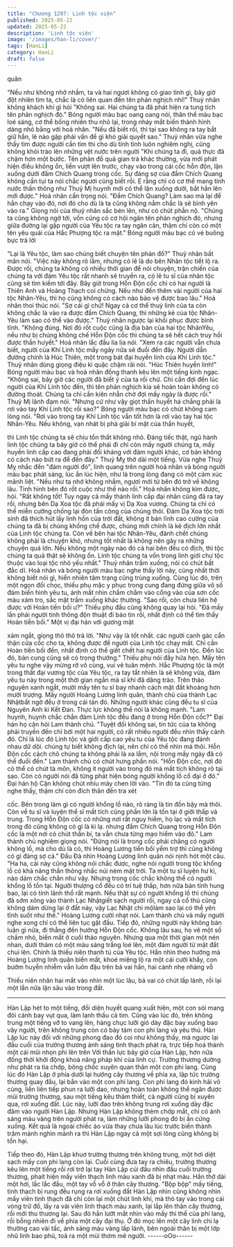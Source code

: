 ```yaml
---
title: "Chương 1297: Linh tộc viện"
published: 2025-05-22
updated: 2025-05-22
description: 'Linh tộc viện'
image: '/images/han-li/cover/'
tags: [HanLi]
category: HanLi
draft: false
---
```


quân

"Nếu như không nhớ nhầm, ta và hai ngươi không có giao tình gì,
bây giờ đột nhiên tìm ta, chắc là có liên quan đến tên phản nghịch
nhỉ!" Thuỷ nhân không khách khí gì hỏi
"Không sai. Hai chúng ta đã phát hiện ra tung tích tên phản
nghịch đó." Bóng người màu bạc oang oang nói, thân thể màu
bạc loé sáng, cơ thể bống nhiên thu nhỏ lại, trong nháy mắt biến
thành hình dáng nhỏ bằng với hoả nhân.
"Nếu đã biết rồi, thì tại sao không ra tay bắt giữ hắn, lẽ nào gặp
phải vấn đề gì khó giải quyết sao." Thuỷ nhân vừa nghe thấy tìm
được người cần tìm thì cho dù tính tình luôn nghiêm nghị, cũng
không khỏi trào lên những vệt nước trên người
"Khi chúng ta đi, quả thực đã chậm hơn một bước. Tên phản đồ
quả gian trá khác thường, vừa mới phát hiện điều không ổn, liền
vượt lên trước, chạy vào trong cái cốc hỗn độn, lặn xuống dưới
đầm Chích Quang trong cốc. Sự đáng sợ của đầm Chích Quang
không cần tụi ta nói chắc ngươi cũng biết rồi. E rằng chỉ có cơ thể
mang tính nước thần thông như Thuỷ Mị huynh mới có thể lặn
xuống dưới, bắt hắn lên mới được." Hoả nhân cẩn trọng nói.
"Đầm Chích Quang? Làm sao mà lại để hắn chạy vào đó, nơi đó
cho dù là ta cũng không nắm chắc là sẽ bình yên vào ra." Giọng
nói của thuỷ nhân sắc bén lên, như có chút phẫn nộ.
"Chúng ta cũng không ngờ tới, vốn cũng có cơ hội ngăn tên phản
nghịch đó, nhưng giữa đường lại gặp người của Yêu tộc ra tay
ngăn cản, thậm chí còn có một tên yêu quái của Hắc Phượng tộc
ra mặt." Bóng người màu bạc có vẻ buông bực trả lời

"Lại là Yêu tộc, làm sao chúng biết chuyện tên phản đồ?" Thuỷ
nhân bất mãn nói.
"Việc này không rõ lắm, nhưng có lẽ là do bên Nhân tộc tiết lộ ra.
Được rồi, chúng ta không có nhiều thời gian để nói chuyện, trận
chiến của chúng ta với đám Yêu tộc rất nhanh sẽ truyền ra, có lẽ
tu sĩ của nhân tộc cũng sẽ tìm kiếm tới đây. Bây giờ trong Hỗn
Độn cốc chỉ có hai người là Thiên Anh và Hoàng Thạch coi
chừng. Nếu như đến thêm vài người của hai tộc Nhân-Yêu, thì họ
cũng không có cách nào bảo vệ được bao lâu." Hoả nhân thoi
thúc nói.
"Sợ cái gì chứ! Ngay cả cơ thể thuỷ linh của ta còn không chắc là
vào ra được đầm Chích Quang, thì những kẻ của tộc Nhân-Yêu
làm sao có thể vào được." Thuỷ nhân ngược lại khôi phục được
bình tĩnh.
"Không đúng. Nơi đó rốt cuộc cũng là địa bàn của hai tộc NhânYêu, nếu như bị chúng không chế Hỗn Độn cốc thì chúng ta sẽ
hết cách truy hồi được thần hưyết." Hoả nhân lắc đầu lia lịa nói.
"Xem ra các người vẫn chưa biết, người của Khí Linh tộc mấy
ngày nữa sẽ đuổi đến đây. Người dẫn đường chính là Húc Thiên,
một trong bát đại huyền linh của Khí Linh tộc." Thuỷ nhân dùng
giọng điệu kì quặc chậm rãi nói.
"Húc Thiên huyền linh!" Bóng người màu bạc và hoả nhân đồng
thanh kêu lên một tiếng kinh ngạc.
"Không sai, bây giờ các người đã biết ý của ta rồi chứ. Chỉ cần đợi
đến lúc người của Khí Linh tộc đến, thì tên phản nghịch kia sẽ
hoàn toàn không có đường thoát. Chúng ta chỉ cần kiên nhẫn chờ
đợi mấy ngày là được rồi." Thuỷ Mị lãnh đạm nói.
"Nhưng cứ như vậy giọt thần huyết há chẳng phải là rơi vào tay
Khí Linh tộc rồi sao?" Bóng người màu bạc có chút không cam
lòng nói.
"Rơi vào trong tay Khí Linh tộc vẫn tốt hơn là rơi vào tay hai tộc
Nhân-Yêu. Nếu không, vạn nhát bị phá giải bí mật của thần huyết,

thì Linh tộc chúng ta sẽ chịu tổn thất không nhỏ. Đáng tiếc thật,
ngũ hành linh tộc chúng ta bây giờ có thể phái đi chỉ còn mấy
người chúng ta, mấy huyền linh cấp cao đang phải đối kháng với
đám người khác, cơ bản không có cách nào bứt ra để đến đây."
Thuỷ Mỵ thở dài một tiếng.
Vừa nghe Thuỷ Mỵ nhắc đến "đám người đó", linh quang trên
người hoả nhân và bóng người màu bạc phát sáng, lúc ẩn lúc
hiện, như là trong lòng đang có một cảm xúc mãnh liệt.
"Nếu như ta nhớ không nhầm, ngươi mới từ bên đó trở về không
lâu. Tình hình bên đó rốt cuộc như thế nào rồi." Hoả nhân không
kìm được, hỏi.
"Rất không tốt! Tuy ngay cả mấy thánh linh cấp đại nhân cũng đã
ra tay rồi, nhưng bên Dạ Xoa tộc đã phái mấy vị Dạ Xoa vương.
Chúng ta chỉ có thể miễn cưỡng chống lại đòn tấn công của
chúng thôi. Đám Dạ Xoa tộc trời sinh đã thích hút lấy linh hồn của
trời đất, không ít bản lĩnh cao cường của chúng ta đã bị chúng
khống chế được, chúng mới chính là kẻ địch lớn nhất của Linh tộc
chúng ta. Còn về bên hai tộc Nhân-Yêu, đánh chết chúng không
phải là chuyện khó, nhưng tốt nhất là không nên gây ra những
chuyện quá lớn. Nếu không một ngày nào đó cả hai bên đều có
địch, thì tộc chúng ta quả thật sẽ không ổn. Linh tộc chúng ta vốn
trong linh giới chư tộc thuộc vào loại tộc nhỏ yếu nhất." Thuỷ nhân
trầm xuống, nói có chút bất đắc dĩ.
Hoả nhân và bóng người màu bạc nghe thấy lời này, cũng nhất
thời không biết nói gì, hiển nhiên tâm trạng cũng trùng xuống.
Cùng lúc đó, trên một ngọn đồi chọc, thiếu phụ mặc y phục trong
cung đang đứng giữa vô số đám biến hình yêu tu, ánh mắt nhìn
chắm chằm vào cổng vào của sơn cốc màu xám tro, sắc mặt trầm
xuống khác thường.
"Sao rồi, còn chưa liên hệ được với Hoàn tiền bối ư?" Thiếu phụ
đầu cũng không quay lại hỏi.
"Đã mấy lần phái người tinh thông độn thuật đi báo tin rồi, nhất
định có thể tìm thấy Hoàn tiền bối." Một vị đại hán với gương mặt

xám ngắt, giọng thô thô trả lời.
"Như vậy là tốt nhất. các người canh gác cẩn thận cửa cốc cho ta,
không được để người của Linh tộc chạy mất. Chỉ cần Hoàn tiền
bối đến, nhất định có thể giết chết hai người của Linh tộc. Đến lúc
đó, bản cung cũng sẽ có trọng thưởng." Thiếu phụ nói đầy hứa
hẹn.
Mấy tên yêu tu nghe vậy mừng rỡ vô cùng, vui vẻ tuân mệnh.
Hắc Phượng tộc là một trong thất đại vương tộc của Yêu tộc, ra
tay tất nhiên là sẽ không vừa, đám yêu tu này trong một thời gian
ngắn mà sĩ khí đã dâng trào.
Trên thảo nguyên xanh ngắt, mười mấy tên tu sĩ bay nhanh cách
mặt đất khoảng hơn mười trượng.
Mấy người Hoàng Lương linh quân, thành chủ của thành Lạc
Nhậtbất ngờ đều ở trong cái tán đó. Những người khác cũng đều
tu sĩ của Nguyên Anh kì Kết Đan.
Thực lực không thể nói là không mạnh.
"Lam huynh, huynh chắc chắn đám Linh tộc đều đang ở trong
Hỗn Độn cốc?" Đại hán họ cận hỏi Lam thành chủ.
"Tuyệt đối không sai, tin tức của ta không phải truyền đến chỉ bới
một hai người, có rất nhiều người đều nhìn thấy cảnh đó. Chỉ là
lúc đó Linh tộc và giới cấp cao yêu tu của Yêu tộc đang đánh
nhau dữ dội. chúng tự biết không địch lại, nên chỉ có thể nhìn mà
thôi. Hỗn Độn cốc cách chõ chúng ta không phải là xa lắm, nội
trong mấy ngày đã có thể đuổi đến." Lam thành chủ có chút hưng
phấn nói.
"Hỗn Độn cốc, nơi đó có thể có chút tà môn, không ít người vào
trong đó mà mất tích không rõ tại sao. Còn có người nói đã từng
phát hiện bóng người khổng lồ cổ đại ở đó." Đại hán hộ Cận
không chút nhíu mày chen lời vào.
"Tin đó ta cũng từng nghe thấy, thậm chí còn đích thân đến tra xét

cốc. Bên trong làm gì có người khổng lồ nào, rõ ràng là tin đồn
bậy mà thôi. Còn về tu sĩ và luyện thể sĩ mất tích cũng phần lớn là
tồn tại ở giới thấp và trung. Trong Hỗn Độn cốc có những nơi rất
nguy hiểm, họ lạc và mất tích trong đó cũng không có gì là kì lạ.
nhưng đầm Chích Quang trong Hỗn Độn cốc là một nơi có chút
thần bí, ta vẫn chưa từng mạo hiểm vào đó." Lam thành chủ
nghiêm giọng nói.
"Đừng nói là trong cốc phải chăng có người không lồ, mà cho dù
là có, thì Hoàng Lương tiền bối yểm trợ thì cũng không có gì đáng
sợ cả." Đầu Đà nhìn Hoàng Lương linh quân nói nịnh hót một câu.
"Ha ha, cái này cũng không nói chắc được, nghe nói người trong
tộc khổng lồ có khả năng thần thông nhấc núi ném mặt trời. Ta
một tu sĩ luyện hư kì, nào dám chắc chắn như vậy. Nhưng trong
cốc chắc không thể có người khổng lồ tồn tại. Người thượng cổ
đều có trí tuệ thấp, hơn nữa bản tính hung bạo, lại có tính lãnh thổ
rất mạnh. Nếu thật sự có người khổng lồ thì chúng đã sớm xông
vào thành Lạc Nhậtgiết sạch người rồi, ngay cả cổ thú cũng
không dám dừng lại ở đất này, vậy Lạc Nhật chi mộlàm sao lại có
thể yên tĩnh suốt như thế." Hoàng Lương cười nhạt nói.
Lam thành chủ và mấy người nghe xong chỉ có thể liên tục gật
đầu.
Tiếp đó, những người này không bàn luận gì nữa, đi thẳng đến
hướng Hỗn Độn cốc.
Không lâu sau, họ vẽ một số chấm nhỏ, biến mất ở cuối thảo
nguyên.
Nhưng qua một thời gian một nén nhan, dưới thảm cỏ một màu
sáng trắng loé lên, một đám người từ mặt đất chui lên.
Chính là thiếu niên thanh tú của Yêu tộc.
Hắn nhìn theo hướng mà Hoàng Lương linh quân biến mất, khoé
miệng lộ ra một cái cười khẩy, con bướm huyễn nhiễm vẫn luôn
đậu trên bả vai hắn, hai cánh nhẹ nhàng vỗ

Thiếu niên nhăn hai mắt vào nhìn một lúc lâu, bả vai có chút lấp
lánh, rồi lại một lần nữa lặn sâu vào trong đất.
***
Hàn Lập hét to một tiếng, đối diện huyết quang xuất hiện, một con
sói mang đôi cánh bay vụt qua, làm lạnh thấu cả tim.
Cũng vào lúc đó, trên không trung một tiếng vỡ to vang lên, hàng
chục lưỡi gió dày đặc bay xuống bao vây người, trên không trung
còn có bảy tám con phi lang và yêu thú.
Hàn Lập lúc này đối với những phong đao đó coi như không thấy,
mà ngược lại đầu cuối của trường thương ánh sáng tinh thạch
phát ra, trực tiếp hoá thành một cái mũi nhọn phi lên trên
Với thần lực bây giờ của Hàn Lập, hơn nữa đồng thời khởi động
khoá năng pháp khí của linh cự.
Trường thương dường như phát ra tia chớp, bông chốc xuyên
quan thân một con phi lang.
Cùng lúc đó Hàn Lập ở phía dưới lại hướng cây thương về phía
xa, lập tức trường thương quay đầu, lại bắn vào một con phi lang.
Con phi lang đó kinh hãi vô cùng, liền liên tiếp phun ra lưỡi dao,
nhưng hoàn toàn không thể ngăn được mũi trường thương, sau
một tiếng kêu thảm thiết, cả người cũng bị xuyên qua, rơi xuống
đất.
Lúc này, lưỡi đao trên không trung rơi xuống dày đặc đâm vào
người Hàn Lập.
Nhưng Hàn Lập không thèm chớp mắt, chỉ có ánh sáng màu vàng
trên người phát ra, làm những lưỡi phong đó bị ấn cứng xuống.
Kết quả là ngoài chiếc áo vừa thay chưa lâu lúc trước biến thành
trăm mảnh nghìn mảnh ra thì Hàn Lập ngay cả một sợi lông cũng
không bị tổn hại.

Tiếp theo đó, Hàn Lập khuơ trường thương trên không trung, một
hơi diệt sạch mấy con phi lang còn lại.
Cuối cùng đưa tay ra chiêu, trường thương kêu lên một tiếng rồi
rơi trở lại tay
Hàn Lập cúi đầu nhìn đầu cuối trường thương, phaít hiện mấy
viên thạch linh màu xanh đã bị nhạt màu.
Hắn thở dài một hơi, lắc lắc đầu, một tay vỗ vỗ ở thân cây
thương.
"Bộp bộp" mấy tiếng, tinh thạch bị rung đều rụng ra rơi xuống đất
Hàn Lập nhìn cũng không nhìn mấy viên tinh thạch đã chỉ còn lại
một chút linh khí, mà thò tay vào trong cái vòng trữ đồ, lấy ra vài
viên linh thạch màu xanh, lại lắp lên thân cây thương, rồi mới thu
thương lại.
Sau đó hắn lướt mắt nhìn vào mấy thi thể của phi lang, rồi bỗng
nhiên đi về phía một cây đại thụ.
Ở đó mọc lên một cây linh chi lạ thường cao vài tấc, ánh sáng
màu vàng lấp lánh, bên ngoài thân bị một lớp nhũ linh bao phủ,
toả ra một mùi thơm mê người.
------oOo------
